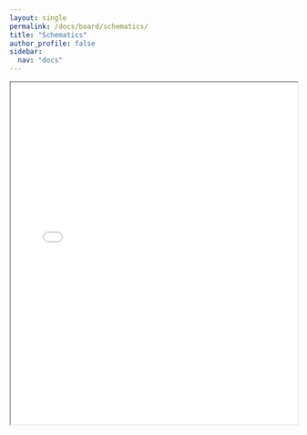 ```yaml
---
layout: single
permalink: /docs/board/schematics/
title: "Schematics"
author_profile: false
sidebar:
  nav: "docs"
---
```


<iframe width="100%" height="600px" src="{{site.baseurl}}/docs/board/assets/ESP32MiniDrop_Schematics_A02.pdf"></iframe>

